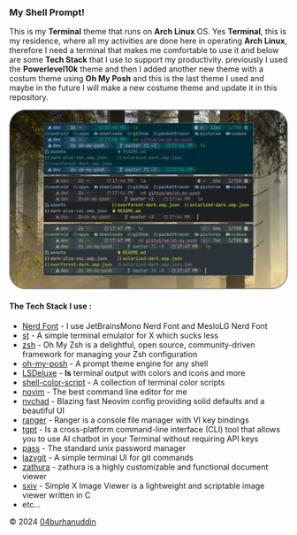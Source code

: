 ### **My Shell Prompt!**
This is my **Terminal** theme that runs on **Arch Linux** OS. Yes **Terminal**, this is my residence, where all my activities are done here in operating **Arch Linux**, therefore I need a terminal that makes me comfortable to use it and below are some **Tech Stack** that I use to support my productivity. previously I used the **Powerlevel10k** theme and then I added another new theme with a costum theme using **Oh My Posh** and this is the last theme I used and maybe in the future I will make a new costume theme and update it in this repository.

![all theme](/assets/screenshoot.png)

#### **The Tech Stack I use :**
- [Nerd Font](https://www.nerdfonts.com/#features) - I use JetBrainsMono Nerd Font and MesloLG Nerd Font
- [st](https://github.com/04burhanuddin/st) - A simple terminal emulator for X which sucks less
- [zsh](https://ohmyz.sh/) - Oh My Zsh is a delightful, open source, community-driven framework for managing your Zsh configuration
- [oh-my-posh](https://ohmyposh.dev/) - A prompt theme engine for any shell
- [LSDeluxe](https://github.com/lsd-rs/lsd) - **ls** terminal output with colors and icons and more
- [shell-color-script](https://gitlab.com/dwt1/shell-color-scripts) - A collection of terminal color scripts
- [novim](https://neovim.io/) - The best command line editor for me
- [nvchad](https://nvchad.com/) - Blazing fast Neovim config providing solid defaults and a beautiful UI
- [ranger](https://github.com/ranger/ranger) - Ranger is a console file manager with VI key bindings
- [tgpt](https://github.com/aandrew-me/tgpt) - Is a cross-platform command-line interface (CLI) tool that allows you to use AI chatbot in your Terminal without requiring API keys
- [pass](https://www.passwordstore.org/) - The standard unix password manager
- [lazygit](https://github.com/jesseduffield/lazygit) - A simple terminal UI for git commands
- [zathura](https://pwmt.org/projects/zathura/) - zathura is a highly customizable and functional document viewer
- [sxiv](https://wiki.archlinux.org/title/Sxiv) - Simple X Image Viewer is a lightweight and scriptable image viewer written in C
- etc...

© 2024 [04burhanuddin](https://instagram.com/04burhanuddin)
